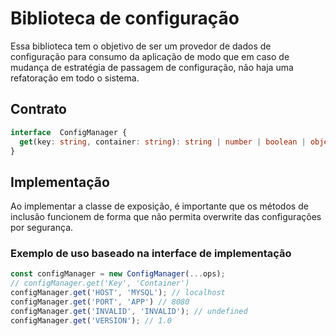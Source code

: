 # Biblioteca de configuração

Essa biblioteca tem o objetivo de ser um provedor de dados de configuração para consumo da aplicação de modo que em caso de mudança de estratégia de passagem de configuração, não haja uma refatoração em todo o sistema.


## Contrato

~~~~ typescript
interface  ConfigManager {
  get(key: string, container: string): string | number | boolean | object | undefined
}
~~~~

## Implementação
Ao implementar a classe de exposição, é importante que os métodos de inclusão funcionem de forma que não permita overwrite das configurações por segurança.

### Exemplo de uso baseado na interface de implementação

~~~~ typescript
const configManager = new ConfigManager(...ops);
// configManager.get('Key', 'Container')
configManager.get('HOST', 'MYSQL'); // localhost
configManager.get('PORT', 'APP') // 8080
configManager.get('INVALID', 'INVALID'); // undefined
configManager.get('VERSION'); // 1.0
~~~~
